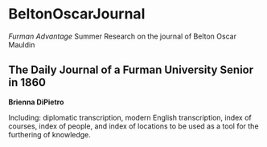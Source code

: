 # BeltonOscarJournal
*Furman Advantage* Summer Research on the journal of Belton Oscar Mauldin

## The Daily Journal of a Furman University Senior in 1860

**Brienna DiPietro**

Including: diplomatic transcription, modern English transcription, index of courses, index of people, and index of locations to be used as a tool for the furthering of knowledge.
